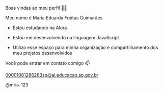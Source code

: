 Boas vindas ao meu perfil 💙💙

Meu nome é Maria Eduarda Freitas Guimaräes

- Estou estudando na Alura

- Estou me desenvolvendo na linguagem JavaScript

- Utilizo esse espaço para minha organização e compartilhamento dos meu projetos desenvolvidos



Você pode entrar em contato comigo 📫

00001081286283sp@al.educacao.sp.gov.br

@mria-123
